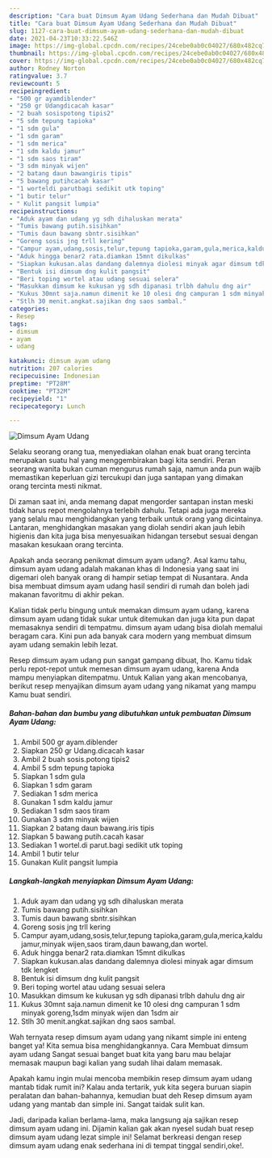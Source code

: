 ```yaml
---
description: "Cara buat Dimsum Ayam Udang Sederhana dan Mudah Dibuat"
title: "Cara buat Dimsum Ayam Udang Sederhana dan Mudah Dibuat"
slug: 1127-cara-buat-dimsum-ayam-udang-sederhana-dan-mudah-dibuat
date: 2021-04-23T10:33:22.546Z
image: https://img-global.cpcdn.com/recipes/24cebe0ab0c04027/680x482cq70/dimsum-ayam-udang-foto-resep-utama.jpg
thumbnail: https://img-global.cpcdn.com/recipes/24cebe0ab0c04027/680x482cq70/dimsum-ayam-udang-foto-resep-utama.jpg
cover: https://img-global.cpcdn.com/recipes/24cebe0ab0c04027/680x482cq70/dimsum-ayam-udang-foto-resep-utama.jpg
author: Rodney Norton
ratingvalue: 3.7
reviewcount: 5
recipeingredient:
- "500 gr ayamdiblender"
- "250 gr Udangdicacah kasar"
- "2 buah sosispotong tipis2"
- "5 sdm tepung tapioka"
- "1 sdm gula"
- "1 sdm garam"
- "1 sdm merica"
- "1 sdm kaldu jamur"
- "1 sdm saos tiram"
- "3 sdm minyak wijen"
- "2 batang daun bawangiris tipis"
- "5 bawang putihcacah kasar"
- "1 worteldi parutbagi sedikit utk toping"
- "1 butir telur"
- " Kulit pangsit lumpia"
recipeinstructions:
- "Aduk ayam dan udang yg sdh dihaluskan merata"
- "Tumis bawang putih.sisihkan"
- "Tumis daun bawang sbntr.sisihkan"
- "Goreng sosis jng trll kering"
- "Campur ayam,udang,sosis,telur,tepung tapioka,garam,gula,merica,kaldu jamur,minyak wijen,saos tiram,daun bawang,dan wortel."
- "Aduk hingga benar2 rata.diamkan 15mnt dikulkas"
- "Siapkan kukusan.alas dandang dalemnya diolesi minyak agar dimsum tdk lengket"
- "Bentuk isi dimsum dng kulit pangsit"
- "Beri toping wortel atau udang sesuai selera"
- "Masukkan dimsum ke kukusan yg sdh dipanasi trlbh dahulu dng air"
- "Kukus 30mnt saja.namun dimenit ke 10 olesi dng campuran 1 sdm minyak goreng,1sdm minyak wijen dan 1sdm air"
- "Stlh 30 menit.angkat.sajikan dng saos sambal."
categories:
- Resep
tags:
- dimsum
- ayam
- udang

katakunci: dimsum ayam udang 
nutrition: 207 calories
recipecuisine: Indonesian
preptime: "PT28M"
cooktime: "PT32M"
recipeyield: "1"
recipecategory: Lunch

---
```



![Dimsum Ayam Udang](https://img-global.cpcdn.com/recipes/24cebe0ab0c04027/680x482cq70/dimsum-ayam-udang-foto-resep-utama.jpg)

Selaku seorang orang tua, menyediakan olahan enak buat orang tercinta merupakan suatu hal yang menggembirakan bagi kita sendiri. Peran seorang  wanita bukan cuman mengurus rumah saja, namun anda pun wajib memastikan keperluan gizi tercukupi dan juga santapan yang dimakan orang tercinta mesti nikmat.

Di zaman  saat ini, anda memang dapat mengorder santapan instan meski tidak harus repot mengolahnya terlebih dahulu. Tetapi ada juga mereka yang selalu mau menghidangkan yang terbaik untuk orang yang dicintainya. Lantaran, menghidangkan masakan yang diolah sendiri akan jauh lebih higienis dan kita juga bisa menyesuaikan hidangan tersebut sesuai dengan masakan kesukaan orang tercinta. 



Apakah anda seorang penikmat dimsum ayam udang?. Asal kamu tahu, dimsum ayam udang adalah makanan khas di Indonesia yang saat ini digemari oleh banyak orang di hampir setiap tempat di Nusantara. Anda bisa membuat dimsum ayam udang hasil sendiri di rumah dan boleh jadi makanan favoritmu di akhir pekan.

Kalian tidak perlu bingung untuk memakan dimsum ayam udang, karena dimsum ayam udang tidak sukar untuk ditemukan dan juga kita pun dapat memasaknya sendiri di tempatmu. dimsum ayam udang bisa diolah memalui beragam cara. Kini pun ada banyak cara modern yang membuat dimsum ayam udang semakin lebih lezat.

Resep dimsum ayam udang pun sangat gampang dibuat, lho. Kamu tidak perlu repot-repot untuk memesan dimsum ayam udang, karena Anda mampu menyiapkan ditempatmu. Untuk Kalian yang akan mencobanya, berikut resep menyajikan dimsum ayam udang yang nikamat yang mampu Kamu buat sendiri.

<!--inarticleads1-->

##### Bahan-bahan dan bumbu yang dibutuhkan untuk pembuatan Dimsum Ayam Udang:

1. Ambil 500 gr ayam.diblender
1. Siapkan 250 gr Udang.dicacah kasar
1. Ambil 2 buah sosis.potong tipis2
1. Ambil 5 sdm tepung tapioka
1. Siapkan 1 sdm gula
1. Siapkan 1 sdm garam
1. Sediakan 1 sdm merica
1. Gunakan 1 sdm kaldu jamur
1. Sediakan 1 sdm saos tiram
1. Gunakan 3 sdm minyak wijen
1. Siapkan 2 batang daun bawang.iris tipis
1. Siapkan 5 bawang putih.cacah kasar
1. Sediakan 1 wortel.di parut.bagi sedikit utk toping
1. Ambil 1 butir telur
1. Gunakan  Kulit pangsit lumpia




<!--inarticleads2-->

##### Langkah-langkah menyiapkan Dimsum Ayam Udang:

1. Aduk ayam dan udang yg sdh dihaluskan merata
1. Tumis bawang putih.sisihkan
1. Tumis daun bawang sbntr.sisihkan
1. Goreng sosis jng trll kering
1. Campur ayam,udang,sosis,telur,tepung tapioka,garam,gula,merica,kaldu jamur,minyak wijen,saos tiram,daun bawang,dan wortel.
1. Aduk hingga benar2 rata.diamkan 15mnt dikulkas
1. Siapkan kukusan.alas dandang dalemnya diolesi minyak agar dimsum tdk lengket
1. Bentuk isi dimsum dng kulit pangsit
1. Beri toping wortel atau udang sesuai selera
1. Masukkan dimsum ke kukusan yg sdh dipanasi trlbh dahulu dng air
1. Kukus 30mnt saja.namun dimenit ke 10 olesi dng campuran 1 sdm minyak goreng,1sdm minyak wijen dan 1sdm air
1. Stlh 30 menit.angkat.sajikan dng saos sambal.




Wah ternyata resep dimsum ayam udang yang nikamt simple ini enteng banget ya! Kita semua bisa menghidangkannya. Cara Membuat dimsum ayam udang Sangat sesuai banget buat kita yang baru mau belajar memasak maupun bagi kalian yang sudah lihai dalam memasak.

Apakah kamu ingin mulai mencoba membikin resep dimsum ayam udang mantab tidak rumit ini? Kalau anda tertarik, yuk kita segera buruan siapin peralatan dan bahan-bahannya, kemudian buat deh Resep dimsum ayam udang yang mantab dan simple ini. Sangat taidak sulit kan. 

Jadi, daripada kalian berlama-lama, maka langsung aja sajikan resep dimsum ayam udang ini. Dijamin kalian gak akan nyesel sudah buat resep dimsum ayam udang lezat simple ini! Selamat berkreasi dengan resep dimsum ayam udang enak sederhana ini di tempat tinggal sendiri,oke!.

